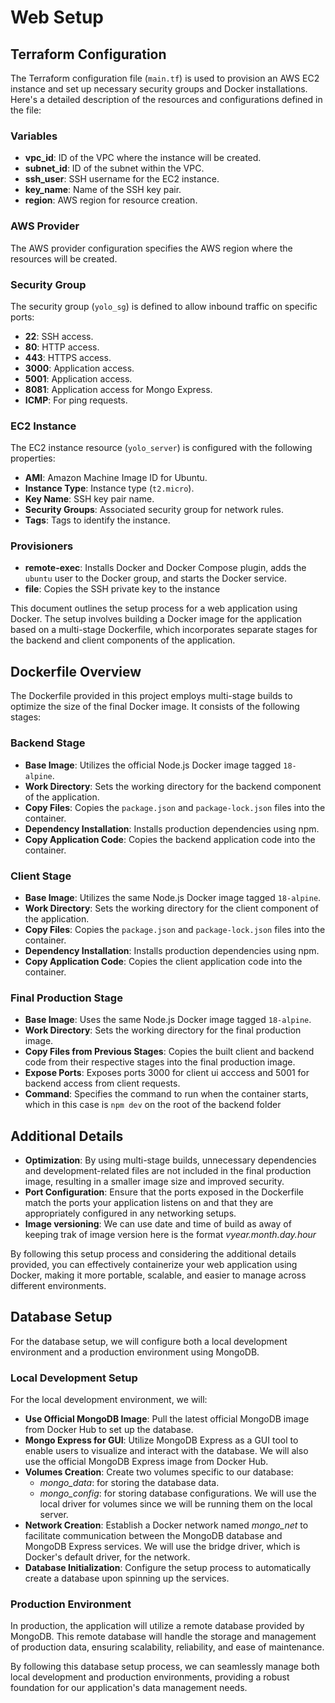 # Web Setup

## Terraform Configuration

The Terraform configuration file (`main.tf`) is used to provision an AWS EC2 instance and set up necessary security groups and Docker installations. Here's a detailed description of the resources and configurations defined in the file:

### Variables

- **vpc_id**: ID of the VPC where the instance will be created.
- **subnet_id**: ID of the subnet within the VPC.
- **ssh_user**: SSH username for the EC2 instance.
- **key_name**: Name of the SSH key pair.
- **region**: AWS region for resource creation.

### AWS Provider

The AWS provider configuration specifies the AWS region where the resources will be created.

### Security Group

The security group (`yolo_sg`) is defined to allow inbound traffic on specific ports:

- **22**: SSH access.
- **80**: HTTP access.
- **443**: HTTPS access.
- **3000**: Application access.
- **5001**: Application access.
- **8081**: Application access for Mongo Express.
- **ICMP**: For ping requests.

### EC2 Instance

The EC2 instance resource (`yolo_server`) is configured with the following properties:

- **AMI**: Amazon Machine Image ID for Ubuntu.
- **Instance Type**: Instance type (`t2.micro`).
- **Key Name**: SSH key pair name.
- **Security Groups**: Associated security group for network rules.
- **Tags**: Tags to identify the instance.

### Provisioners

- **remote-exec**: Installs Docker and Docker Compose plugin, adds the `ubuntu` user to the Docker group, and starts the Docker service.
- **file**: Copies the SSH private key to the instance


This document outlines the setup process for a web application using Docker. The setup involves building a Docker image for the application based on a multi-stage Dockerfile, which incorporates separate stages for the backend and client components of the application.

## Dockerfile Overview

The Dockerfile provided in this project employs multi-stage builds to optimize the size of the final Docker image. It consists of the following stages:

### Backend Stage

- **Base Image**: Utilizes the official Node.js Docker image tagged `18-alpine`.
- **Work Directory**: Sets the working directory for the backend component of the application.
- **Copy Files**: Copies the `package.json` and `package-lock.json` files into the container.
- **Dependency Installation**: Installs production dependencies using npm.
- **Copy Application Code**: Copies the backend application code into the container.

### Client Stage

- **Base Image**: Utilizes the same Node.js Docker image tagged `18-alpine`.
- **Work Directory**: Sets the working directory for the client component of the application.
- **Copy Files**: Copies the `package.json` and `package-lock.json` files into the container.
- **Dependency Installation**: Installs production dependencies using npm.
- **Copy Application Code**: Copies the client application code into the container.

### Final Production Stage

- **Base Image**: Uses the same Node.js Docker image tagged `18-alpine`.
- **Work Directory**: Sets the working directory for the final production image.
- **Copy Files from Previous Stages**: Copies the built client and backend code from their respective stages into the final production image.
- **Expose Ports**: Exposes ports 3000 for client ui acccess and 5001 for backend access from client requests.
- **Command**: Specifies the command to run when the container starts, which in this case is `npm dev` on the root of the backend folder

## Additional Details

- **Optimization**: By using multi-stage builds, unnecessary dependencies and development-related files are not included in the final production image, resulting in a smaller image size and improved security.
- **Port Configuration**: Ensure that the ports exposed in the Dockerfile match the ports your application listens on and that they are appropriately configured in any networking setups.
- **Image versioning**: We can use date and time of build as away of keeping trak of image version here is the format
  *vyear.month.day.hour*

By following this setup process and considering the additional details provided, you can effectively containerize your web application using Docker, making it more portable, scalable, and easier to manage across different environments.

## Database Setup

For the database setup, we will configure both a local development environment and a production environment using MongoDB.

### Local Development Setup

For the local development environment, we will:

- **Use Official MongoDB Image**: Pull the latest official MongoDB image from Docker Hub to set up the database.
- **Mongo Express for GUI**: Utilize MongoDB Express as a GUI tool to enable users to visualize and interact with the database. We will also use the official MongoDB Express image from Docker Hub.
- **Volumes Creation**: Create two volumes specific to our database:
  - *mongo_data*: for storing the database data.
  - *mongo_config*: for storing database configurations.
    We will use the local driver for volumes since we will be running them on the local server.
- **Network Creation**: Establish a Docker network named *mongo_net* to facilitate communication between the MongoDB database and MongoDB Express services. We will use the bridge driver, which is Docker's default driver, for the network.
- **Database Initialization**: Configure the setup process to automatically create a database upon spinning up the services.

### Production Environment

In production, the application will utilize a remote database provided by MongoDB. This remote database will handle the storage and management of production data, ensuring scalability, reliability, and ease of maintenance.

By following this database setup process, we can seamlessly manage both local development and production environments, providing a robust foundation for our application's data management needs.

